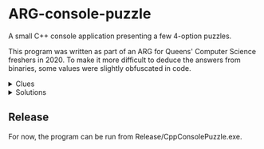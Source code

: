 # ARG-console-puzzle
A small C++ console application presenting a few 4-option puzzles.

This program was written as part of an ARG for Queens' Computer Science freshers in 2020.
To make it more difficult to deduce the answers from binaries, some values were slightly obfuscated in code.

  <details>
      <summary>Clues</summary>

      1 - https://brain-images-ssl.cdn.dixons.com/0/8/10210480/u_10210480.jpg
      2 - https://www.google.com/maps/@52.2018183,0.1151937,3a,42.9y,309.92h,93.96t/data=!3m6!1e1!3m4!1si83jfQkUwzmJz1XOjJgMdA!2e0!7i16384!8i8192
      3 - https://s3.amazonaws.com/cdn.freshdesk.com/data/helpdesk/attachments/production/4014391302/original/Fan_controller_OLD.jpg?1433494528
      4 - https://m.interglot.com/en/fr/
      5 - https://www.cl.cam.ac.uk/teaching/2021/Databases/movies-relational.zip
      
   </details>

  <details>
      <summary>Solutions</summary>

      (Clockwise)
      1 - 12, 3, 6, 9
      2 - back, math, fish, lion (views from queens' cripps court)
      3 - psu, hdd, mobo, fan
      4 - s, ar, cel, le (the ARG had a duck theme)
      5 - +4EBA, I, +667A, +80FD
      
   </details>

## Release

For now, the program can be run from Release/CppConsolePuzzle.exe.
